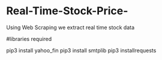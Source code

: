 # Real-Time-Stock-Price-
Using Web Scraping we extract real time stock data



#libraries required 



pip3 install yahoo_fin
pip3 install  smtplib
pip3 installrequests 
